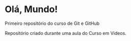 # Olá, Mundo!
Primeiro repositório do curso de Git e GitHub

Repositório criado durante uma aula do Curso em Videos.
